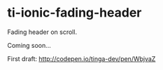 # ti-ionic-fading-header
Fading header on scroll.

Coming soon...

First draft:
http://codepen.io/tinga-dev/pen/WbjvaZ
